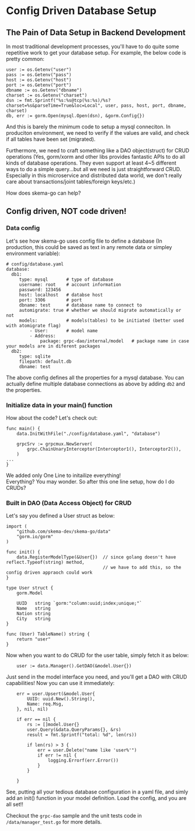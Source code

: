 # Config Driven Database Setup

## The Pain of Data Setup in Backend Development
In most traditional development processes, you'll have to do quite some repetitive work to get your database setup. For example, the below code is pretty common:  
```
user := os.Getenv("user")
pass := os.Getenv("pass")
host := os.Getenv("host")
port := os.Getenv("port")
dbname := os.Getenv("dbname")
charset := os.Getenv("charset")
dsn := fmt.Sprintf("%s:%s@tcp(%s:%s)/%s?charset=%s&parseTime=True&loc=Local", user, pass, host, port, dbname, charset)
db, err := gorm.Open(mysql.Open(dsn), &gorm.Config{})
```

And this is barely the minimum code to setup a mysql conneciton. In produciton environment, we need to verify if the values are valid, and check if all tables have been set (migrated).  

Furthermore, we need to craft something like a DAO object(struct) for CRUD operations (Yes, gorm/xorm and other libs provides fantastic APIs to do all kinds of database operations. They even support at least 4~5 different ways to do a simple query...but all we need is just straightforward CRUD. Especially in this microservice and distributed data world, we don't really care about transactions/joint tables/foreign keys/etc.)  

How does skema-go can help?  

## Config driven, NOT code driven!  

### Data config
Let's see how skema-go uses config file to define a database (In production, this could be saved as text in any remote data or simpley environment variable):  
```
# config/database.yaml
database:
  db1:
     type: mysql       # type of database
     username: root    # account information
     password: 123456
     host: localhost   # databse host 
     port: 3306        # port
     dbname: test      # database name to connect to
     automigrate: true # whether we should migrate automatically or not
     models:           # models(tables) to be initiated (better used with atomigrate flag)
         - User:       # model name
         - Address:
             package: grpc-dao/internal/model   # package name in case your models are in diferent packages
  db2:
     type: sqlite
     filepath: default.db
     dbname: test

```
The above config defines all the properties for a mysql database. You can actually define multiple database connections as above by adding `db2` and the properties. 

### Initialize data in your main() function
How about the code? Let's check out:  
```
func main() {
	data.InitWithFile("./config/database.yaml", "database")

	grpcSrv := grpcmux.NewServer(
		grpc.ChainUnaryInterceptor(Interceptor1(), Interceptor2()),
	)
...
}
```
We added only One Line to initailize everything!  
Everything? You may wonder. So after this one line setup, how do I do CRUDs?  

### Built in DAO (Data Access Object) for CRUD
Let's say you defined a User struct as below:  
```
import (
	"github.com/skema-dev/skema-go/data"
	"gorm.io/gorm"
)

func init() {
	data.RegisterModelType(&User{})  // since golang doesn't have reflect.Typeof(string) method, 
                                     // we have to add this, so the config driven appraoch could work
}

type User struct {
	gorm.Model

	UUID   string `gorm:"column:uuid;index;unique;"`
	Name   string
	Nation string
	City   string
}

func (User) TableName() string {
	return "user"
}
```

Now when you want to do CRUD for the user table, simply fetch it as below:  
```
	user := data.Manager().GetDAO(&model.User{})
```

Just send in the model interface you need, and you'll get a DAO with CRUD capabilities! Now you can use it immediately:  
```
	err = user.Upsert(&model.User{
		UUID: uuid.New().String(),
		Name: req.Msg,
	}, nil, nil)

	if err == nil {
		rs := []model.User{}
		user.Query(&data.QueryParams{}, &rs)
		result = fmt.Sprintf("total: %d", len(rs))

		if len(rs) > 3 {
			err = user.Delete("name like 'user%'")
			if err != nil {
				logging.Errorf(err.Error())
			}
		}

	} 
```

See, putting all your tedious database configuration in a yaml file, and simly add an init() function in your model definition. Load the config, and you are all set!!

Checkout the `grpc-dao` sample and the unit tests code in `/data/manager_test.go` for more details.
